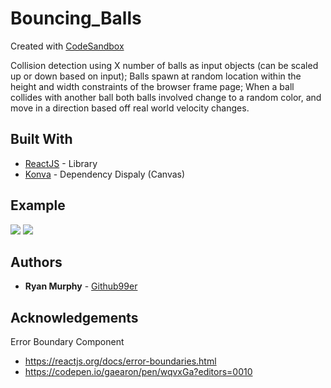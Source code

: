 # Bouncing_Balls
Created with [CodeSandbox](https://codesandbox.io)

Collision detection using X number of balls as input objects (can be scaled up or down based on input); Balls spawn at random location within the height and width constraints of the browser frame page; When a ball collides with another ball both balls involved change to a random color, and move in a direction based off real world velocity changes.

## Built With
* [ReactJS](https://reactjs.org/) - Library
* [Konva](https://github.com/konvajs/react-konva) - Dependency Dispaly (Canvas)

## Example
![](balls_gify2.gif)
![](balls_gify1.gif)

## Authors

* **Ryan Murphy** - [Github99er](https://github.com/Github99er)

## Acknowledgements

Error Boundary Component
- https://reactjs.org/docs/error-boundaries.html
- https://codepen.io/gaearon/pen/wqvxGa?editors=0010


